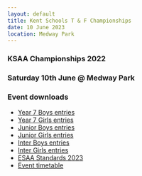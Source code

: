 ```yaml
---
layout: default
title: Kent Schools T & F Championships
date: 10 June 2023
location: Medway Park
---
```


### KSAA Championships 2022

### Saturday 10th June @ Medway Park

<div class="panel panel-info">
  <div class="panel-heading">
    <h3 class="panel-title">Event downloads</h3>
  </div>
  <div class="panel-body">
    <ul>
        <li><a href="/files/events/22-23/2023-06-10-kent-schools-t-and-f-championships/KSAA-2023-T&F-Championships-Entries-Y7B.pdf">Year 7 Boys entries</a></li>
        <li><a href="/files/events/22-23/2023-06-10-kent-schools-t-and-f-championships/KSAA-2023-T&F-Championships-Entries-Y7G.pdf">Year 7 Girls entries</a></li>
        <li><a href="/files/events/22-23/2023-06-10-kent-schools-t-and-f-championships/KSAA-2023-T&F-Championships-Entries-JB.pdf">Junior Boys entries</a></li>
        <li><a href="/files/events/22-23/2023-06-10-kent-schools-t-and-f-championships/KSAA-2023-T&F-Championships-Entries-JG.pdf">Junior Girls entries</a></li>
        <li><a href="/files/events/22-23/2023-06-10-kent-schools-t-and-f-championships/KSAA-2023-T&F-Championships-Entries-IB.pdf">Inter Boys entries</a></li>
        <li><a href="/files/events/22-23/2023-06-10-kent-schools-t-and-f-championships/KSAA-2023-T&F-Championships-Entries-IG.pdf">Inter Girls entries</a></li>
        <li><a href="/files/events/22-23/2023-06-30-esaa-t-and-f-championships/ESAA-Standards-2023.docx">
        ESAA Standards 2023</a></li>
        <li><a href="/files/events/22-23/2023-06-10-kent-schools-t-and-f-championships/KSAA-2023-Timetable.pdf">Event timetable</a></li>
    </ul>
  </div>
</div>
